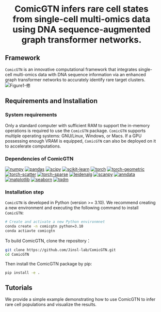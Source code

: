 # <p align="center">ComicGTN infers rare cell states from single-cell multi-omics data using DNA sequence-augmented graph transformer networks.</p>
## Framework
`ComicGTN` is an innovative computational framework that integrates single-cell multi-omics data with DNA sequence information via an enhanced graph transformer networks to accurately identify rare target clusters.  
![Figure1-修](https://github.com/user-attachments/assets/670cb3b7-f7fd-4b1e-89c3-5ac95d3bc844)
## Requirements and Installation
### System requirements
Only a standard computer with sufficient RAM to support the in-memory operations is required to use the `ComicGTN` package. `ComicGTN` supports multiple operating systems: GNU/Linux, Windows, or Macs. If a GPU possessing enough VRAM is equipped, `ComicGTN` can also be deployed on it to accelerate computations.
### Dependencies of ComicGTN
[![numpy](https://img.shields.io/badge/numpy-V1.26.4-red?style=flat)](https://pypi.org/project/numpy/1.26.4/)
[![pandas](https://img.shields.io/badge/pandas-V2.0.3-orange?style=flat)](https://pypi.org/project/pandas/2.0.3/)
[![scipy](https://img.shields.io/badge/scipy-V1.11.4-yellow?style=flat)](https://pypi.org/project/scipy/1.11.4/)
[![scikit-learn](https://img.shields.io/badge/scikit--learn-V1.1.0-green?style=flat)](https://pypi.org/project/scikit-learn/1.1.0/)
[![torch](https://img.shields.io/badge/torch-V2.6.0-cyan?style=flat)](https://pypi.org/project/torch/2.6.0/)
[![torch-geometric](https://img.shields.io/badge/torch--geometric-V2.6.1-blue?style=flat)](https://pypi.org/project/torch-geometric/2.6.1/)
[![torch-scatter](https://img.shields.io/badge/torch--scatter-V2.1.2-purple?style=flat)](https://pypi.org/project/torch-scatter/2.1.2/)
[![torch-sparse](https://img.shields.io/badge/torch--sparse-V0.6.18-pink?style=flat)](https://pypi.org/project/torch-sparse/0.6.18/)
[![leidenalg](https://img.shields.io/badge/leidenalg-V0.10.2-silver?style=flat)](https://pypi.org/project/leidenalg/0.10.2/)
[![scanpy](https://img.shields.io/badge/scanpy-V1.10.4-gold?style=flat)](https://pypi.org/project/scanpy/1.10.4/)
[![anndata](https://img.shields.io/badge/anndata-V0.11.1-chocolate?style=flat)](https://pypi.org/project/anndata/0.11.1/)
[![matplotlib](https://img.shields.io/badge/matplotlib-V3.10.0-olive?style=flat)](https://pypi.org/project/matplotlib/3.10.0/)
[![seaborn](https://img.shields.io/badge/seaborn-V0.13.2-violet?style=flat)](https://pypi.org/project/seaborn/0.13.2/)
[![tqdm](https://img.shields.io/badge/tqdm-V4.67.1-lavender?style=flat)](https://pypi.org/project/tqdm/4.67.1/)
### Installation step
`ComicGTN` is developed in Python (version >= 3.10). We recommend creating a new environment and executing the following command to install `ComicGTN`:
```bash
# Create and activate a new Python environmnet
conda create -n comicgtn python=3.10
conda actiavte comicgtn
```
To build ComicGTN, clone the repository：
```bash
git clone https://github.com/Jinsl-lab/ComicGTN.git
cd ComicGTN
```
Then install the ComicGTN package by pip:
```bash
pip install -e .
```
## Tutorials
We provide a simple example demonstrating how to use ComicGTN to infer rare cell populations and visualize the results.
